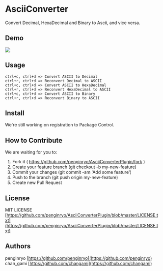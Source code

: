 AsciiConverter
====

Convert Decimal, HexaDecimal and Binary to Ascii, and vice versa.

Demo
---

<img src="http://penginryo.github.io/img/demo.gif">

Usage
---

```
ctrl+c, ctrl+d => Convert ASCII to Decimal
ctrl+r, ctrl+d => Reconvert Decimal to ASCII
ctrl+c, ctrl+d => Convert ASCII to HexaDecimal
ctrl+r, ctrl+d => Reconvert HexaDecimal to ASCII
ctrl+c, ctrl+d => Convert ASCII to Binary
ctrl+r, ctrl+d => Reconvert Binary to ASCII
```

Install
---

We're still working on registration to Package Control.

How to Contribute
---

We are waiting for you to:

1. Fork it ( https://github.com/penginryo/AsciiConverterPlugin/fork )
2. Create your feature branch (git checkout -b my-new-feature)
3. Commit your changes (git commit -am 'Add some feature')
4. Push to the branch (git push origin my-new-feature)
5. Create new Pull Request

License
---

MIT LICENSE  
[https://github.com/penginryo/AsciiConverterPlugin/blob/master/LICENSE.txt](https://github.com/penginryo/AsciiConverterPlugin/blob/master/LICENSE.txt)

Authors
---

penginryo [https://github.com/penginryo](https://github.com/penginryo)  
chan_gami [https://github.com/changami](https://github.com/changami)